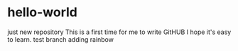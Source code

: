 # hello-world
just new repository 
This is a first time for me to write GitHUB
I hope it's easy to learn. 
test branch adding rainbow 
